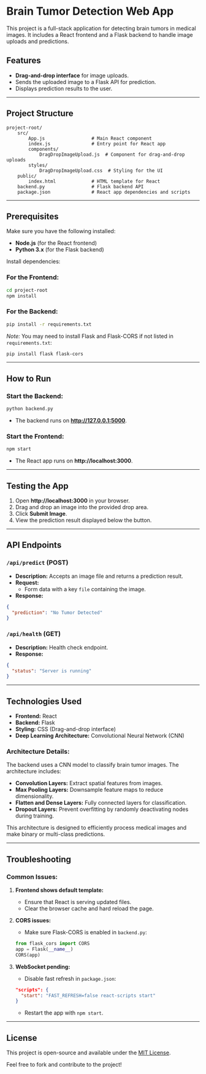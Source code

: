 # Brain Tumor Detection Web App

This project is a full-stack application for detecting brain tumors in medical images. It includes a React frontend and a Flask backend to handle image uploads and predictions.

## Features

- **Drag-and-drop interface** for image uploads.
- Sends the uploaded image to a Flask API for prediction.
- Displays prediction results to the user.

---

## Project Structure

```
project-root/
    src/
        App.js                 # Main React component
        index.js               # Entry point for React app
        components/
            DragDropImageUpload.js  # Component for drag-and-drop uploads
        styles/
            DragDropImageUpload.css  # Styling for the UI
    public/
        index.html             # HTML template for React
    backend.py                 # Flask backend API
    package.json               # React app dependencies and scripts
```

---

## Prerequisites

Make sure you have the following installed:

- **Node.js** (for the React frontend)
- **Python 3.x** (for the Flask backend)

Install dependencies:

### For the Frontend:
```sh
cd project-root
npm install
```

### For the Backend:
```sh
pip install -r requirements.txt
```

*Note:* You may need to install Flask and Flask-CORS if not listed in `requirements.txt`:
```sh
pip install flask flask-cors
```

---

## How to Run

### Start the Backend:
```sh
python backend.py
```
- The backend runs on **http://127.0.0.1:5000**.

### Start the Frontend:
```sh
npm start
```
- The React app runs on **http://localhost:3000**.

---

## Testing the App

1. Open **http://localhost:3000** in your browser.
2. Drag and drop an image into the provided drop area.
3. Click **Submit Image**.
4. View the prediction result displayed below the button.

---

## API Endpoints

### `/api/predict` (POST)
- **Description:** Accepts an image file and returns a prediction result.
- **Request:**
    - Form data with a key `file` containing the image.
- **Response:**
```json
{
  "prediction": "No Tumor Detected"
}
```

### `/api/health` (GET)
- **Description:** Health check endpoint.
- **Response:**
```json
{
  "status": "Server is running"
}
```

---

## Technologies Used

- **Frontend:** React
- **Backend:** Flask
- **Styling:** CSS (Drag-and-drop interface)
- **Deep Learning Architecture:** Convolutional Neural Network (CNN)

### **Architecture Details:**
The backend uses a CNN model to classify brain tumor images. The architecture includes:

- **Convolution Layers:** Extract spatial features from images.
- **Max Pooling Layers:** Downsample feature maps to reduce dimensionality.
- **Flatten and Dense Layers:** Fully connected layers for classification.
- **Dropout Layers:** Prevent overfitting by randomly deactivating nodes during training.

This architecture is designed to efficiently process medical images and make binary or multi-class predictions.

---

## Troubleshooting

### Common Issues:

1. **Frontend shows default template:**
   - Ensure that React is serving updated files.
   - Clear the browser cache and hard reload the page.

2. **CORS issues:**
   - Make sure Flask-CORS is enabled in `backend.py`:
   ```python
   from flask_cors import CORS
   app = Flask(__name__)
   CORS(app)
   ```

3. **WebSocket pending:**
   - Disable fast refresh in `package.json`:
   ```json
   "scripts": {
     "start": "FAST_REFRESH=false react-scripts start"
   }
   ```
   - Restart the app with `npm start`.

---

## License

This project is open-source and available under the [MIT License](LICENSE).

Feel free to fork and contribute to the project!

